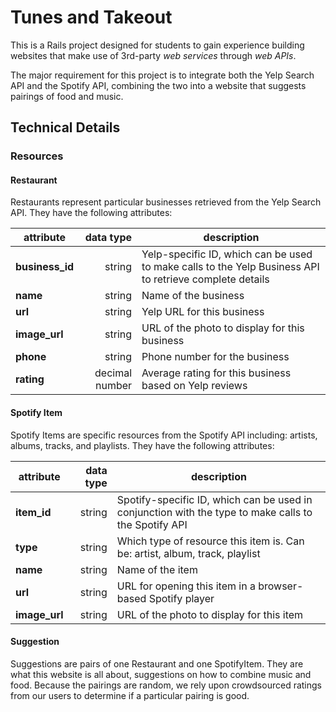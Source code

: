 # Tunes and Takeout
This is a Rails project designed for students to gain experience building websites that make use of 3rd-party *web services* through *web APIs*.

The major requirement for this project is to integrate both the Yelp Search API and the Spotify API, combining the two into a website that suggests pairings of food and music.


## Technical Details
### Resources
#### Restaurant
Restaurants represent particular businesses retrieved from the Yelp Search API. They have the following attributes:

| attribute | data type | description |
| --------- | ---------:| ----------- |
| __business_id__ | string | Yelp-specific ID, which can be used to make calls to the Yelp Business API to retrieve complete details |
| __name__ | string | Name of the business |
| __url__ | string | Yelp URL for this business |
| __image_url__ | string | URL of the photo to display for this business |
| __phone__ | string | Phone number for the business |
| __rating__ | decimal number | Average rating for this business based on Yelp reviews |

#### Spotify Item
Spotify Items are specific resources from the Spotify API including: artists, albums, tracks, and playlists. They have the following attributes:

| attribute | data type | description |
| --------- | ---------:| ----------- |
| __item_id__ | string | Spotify-specific ID, which can be used in conjunction with the type to make calls to the Spotify API |
| __type__ | string | Which type of resource this item is. Can be: artist, album, track, playlist |
| __name__ | string | Name of the item |
| __url__ | string | URL for opening this item in a browser-based Spotify player |
| __image_url__ | string | URL of the photo to display for this item |

#### Suggestion
Suggestions are pairs of one Restaurant and one SpotifyItem. They are what this website is all about, suggestions on how to combine music and food. Because the pairings are random, we rely upon crowdsourced ratings from our users to determine if a particular pairing is good.
